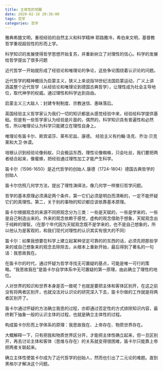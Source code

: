 ```yaml
---
title: 主体性的觉醒
date: 2020-02-16 20:36:00
tags: 哲学
categories: 哲学
---
```


雅典希腊文明，重视经验的自然主义和科学精神
耶路撒冷，希伯来文明，基督教哲学重视超验性的形而上学。

科学知识的发展使得哲学思想开始复苏，并重新树立了对理性的信心。科学的发展给哲学提出了很多问题

近代哲学一开始就形成了经验论和唯理论的争论，这些争论围绕着认识论的问题。

近代哲学的精神概括为启蒙主义，狭义上来说指18世纪法国启蒙运动，广义上讲涵盖整个近代哲学（从经验论和唯理论到德国古典哲学），让理性成为社会主导地位，取代神学的权威。通过理性和科学达到自由。

启蒙主义三大敌人：封建专制制度、宗教迷信、愚昧落后。

英国经验主义哲学家认为我们一切的知识都是从感觉经验中来，经验给科学提供基础。但是有一些哲学家认为经验是片面的，偶然的，科学知识具有普遍性和必然性，所以唯理论认为科学只能建立在理性自身上。

唯理论有笛卡尔、斯宾诺莎、莱布尼兹、康德。
经验主义有约翰·洛克、乔治·贝克莱和大卫·休谟。

培根认识到经验论像蚂蚁，只会搬运东西，理性论像蜘蛛，只会吐丝，我们要把两者结合起来，像蜜蜂，把经验通过理性加工才能产生科学。

笛卡尔（1596-1650）是近代哲学的创始人
康德（1724-1804）德国古典哲学的创始人

笛卡尔仿照几何学方法，提出了理性演绎法，像几何学一样推衍哲学问题。

哲学的基本原理必须满足两个条件，第一它们必须是明白而清晰的，一定不能怀疑它们的真理性。第二，关于别的事物的知识都应该依靠基本原理。

笛卡尔根据观念的来源不同把观念分为三类：一些是天赋的，一些是学来的，一些是自己制造出来的。外来的观念依赖于感觉，虚构的观念借助于想象，天赋观念出于纯粹的理智。（在那个年代因为天赋观念既不是学来的，也不是自己想象的，所以他认为是客观的，和我们现代对理性的认识其实有很大的不同）

笛卡尔：如果我想要在科学上建立起某种坚定可靠的的东西的话，必须先把那些学来的或自己想象来的观念去除除去，从根本上重新开始，最后得到了著名的一句话：我思故我在。

在笛卡尔的时代，通过怀疑为哲学寻找无可置疑的基点，可能是唯一可行的策略。“我思故我在”是笛卡尔自学体系中无可置疑的第一原理，由此确立了理性的地位。

人对世界的知识和世界本身是否一致呢？也就是要把主体和客体区别开，在这之前没有将两者区别开，也就没法对认识论的研究深入下去，笛卡尔做的工作就是将两者区别开了。

笛卡尔通过怀疑的方法确立我思的过程，亦即通过否定性的方式排除知识内容，最终剩下抽象一般的认识主体的过程，也就是确立主体性的过程。

构成笛卡尔形而上学体系的原理：我思故我在、上帝存在、物质世界存在。

大概解释一下，只有把我和物质世界区分开，才能把主体性确立起来，但一旦区别开，再去讨论主体和客体（思维与存在）的关系就变得很困难，笛卡尔只能靠上帝把两者关联起来。

确立主体性使笛卡尔成为了近代哲学的创始人，然而也引出了二元论的难题。直到黑格尔才解决这个问题。
